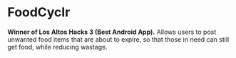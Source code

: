 # FoodCyclr
**Winner of Los Altos Hacks 3 (Best Android App).** Allows users to post unwanted food items that are about to expire, so that those in need can still get food, while reducing wastage.
